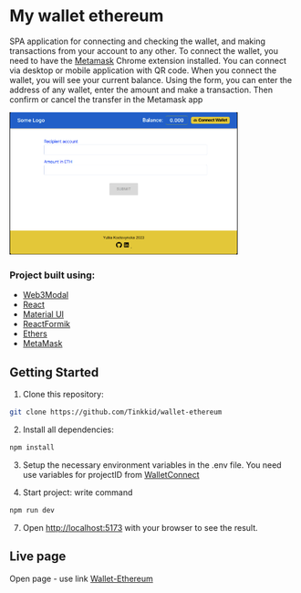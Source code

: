 # My wallet ethereum
SPA application for connecting and checking the wallet, and making transactions from your account to any other.
To connect the wallet, you need to have the [Metamask](https://chrome.google.com/webstore/detail/metamask/) Chrome extension installed. 
You can connect via desktop or mobile application with QR code. When you connect the wallet, you will see your current balance. Using the form, you can enter the address of any wallet, enter the amount and make a transaction. Then confirm or cancel the transfer in the Metamask app


<span>
<img src="./public/ScreenWallet.png" width="400" title="screen">
</span>

### Project built using:
- [Web3Modal](https://docs.walletconnect.com/2.0/web3modal/about)
- [React]()
- [Material UI](https://mui.com/material-ui/getting-started/installation/)
- [ReactFormik](https://formik.org/)
- [Ethers](https://docs.ethers.org/v6/)
- [MetaMask](https://docs.metamask.io/)

## Getting Started
1. Clone this repository:

```bash
git clone https://github.com/Tinkkid/wallet-ethereum
```

2. Install all dependencies:

```bash
npm install
```
3. Setup the necessary environment variables in the .env file. You need use variables for projectID from [WalletConnect](https://cloud.walletconnect.com/sign-in)

4. Start project: write command

```bash
npm run dev
```

7. Open [http://localhost:5173](http://localhost:5173) with your browser to see the result.

## Live page
Open page - use link [Wallet-Ethereum](https://wallet-ethereum.vercel.app/)
